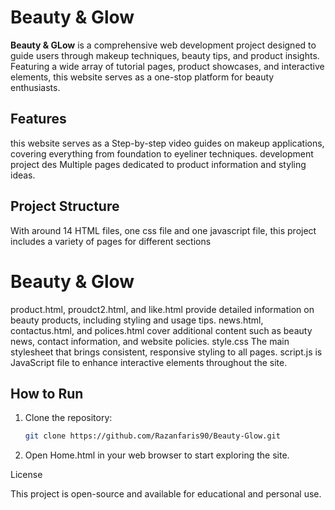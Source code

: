 # Beauty & Glow

**Beauty & GLow** is a comprehensive web development project designed to guide users through makeup techniques, beauty tips, and product insights. Featuring a wide array of tutorial pages, product showcases, and interactive elements, this website serves as a one-stop platform for beauty enthusiasts.

## Features
this website serves as a Step-by-step video guides on makeup applications, covering everything from foundation to eyeliner techniques.
development project des Multiple pages dedicated to product information and styling ideas.


## Project Structure
With around 14 HTML files, one css file and one javascript file, this project includes a variety of pages for different sections

# Beauty & Glow

 product.html, proudct2.html, and like.html provide detailed information on beauty products, including styling and usage tips.
news.html, contactus.html, and polices.html cover additional content such as beauty news, contact information, and website policies.
style.css The main stylesheet that brings consistent, responsive styling to all pages.
script.js is JavaScript file to enhance interactive elements throughout the site.

## How to Run
1. Clone the repository:
   ```bash
   git clone https://github.com/Razanfaris90/Beauty-Glow.git


 3. Open Home.html in your web browser to start exploring the site.

License

This project is open-source and available for educational and personal use.

